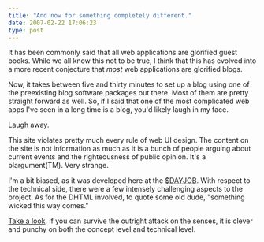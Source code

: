 ```yaml
---
title: "And now for something completely different."
date: 2007-02-22 17:06:23
type: post
---
```


<p>It has been commonly said that all web applications are glorified guest books.  While we all know this not to be true, I think that this has evolved into a more recent conjecture that <em>most</em> web applications are glorified blogs.</p>  <p>Now, it takes between five and thirty minutes to set up a blog using one of the preexisting blog software packages out there.  Most of them are pretty straight forward as well.  So, if I said that one of the most complicated web apps I've seen in a long time is a blog, you'd likely laugh in my face.</p>  <p>Laugh away.</p>  <p>This site violates pretty much every rule of web UI design.  The content on the site is not information as much as it is a bunch of people arguing about current events and the righteousness of public opinion.  It's a blargument(TM).  Very strange.</p>  <p>I'm a bit biased, as it was developed here at the <a href="http://omniti.com/home">$DAYJOB</a>.  With respect to the technical side, there were a few intensely challenging aspects to the project.  As for the DHTML involved, to quote some old dude, "something wicked this way comes."</p>  <p><a href="http://www.ctoads.com/">Take a look</a>, if you can survive the outright attack on the senses, it is clever and punchy on both the concept level and technical level.</p>
